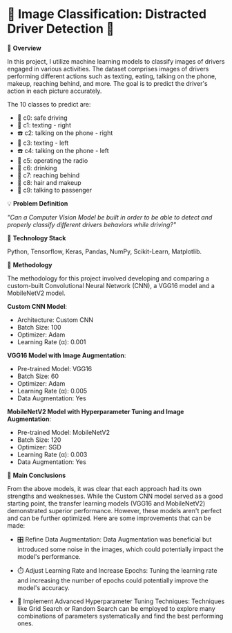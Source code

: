 # 🚗 Image Classification: Distracted Driver Detection 🚗 

🎯 **Overview**

In this project, I utilize machine learning models to classify images of drivers engaged in various activities. The dataset comprises images of drivers performing different actions such as texting, eating, talking on the phone, makeup, reaching behind, and more. The goal is to predict the driver's action in each picture accurately.

The 10 classes to predict are:

- 🚗 c0: safe driving 
- 📱 c1: texting - right 
- ☎️ c2: talking on the phone - right 
- 📱 c3: texting - left 
- ☎️ c4: talking on the phone - left 
- 🎵 c5: operating the radio 
- 🥤 c6: drinking 
- 👋 c7: reaching behind 
- 💄 c8: hair and makeup 
- 👥 c9: talking to passenger

💡 **Problem Definition**

_"Can a Computer Vision Model be built in order to be able to detect and properly classify different drivers behaviors while driving?"_

🔧 **Technology Stack**

Python, Tensorflow, Keras, Pandas, NumPy, Scikit-Learn, Matplotlib.

🔨 **Methodology**

The methodology for this project involved developing and comparing a custom-built Convolutional Neural Network (CNN), a VGG16 model and a MobileNetV2 model. 

**Custom CNN Model**:
- Architecture: Custom CNN
- Batch Size: 100
- Optimizer: Adam
- Learning Rate (α): 0.001

**VGG16 Model with Image Augmentation**:
- Pre-trained Model: VGG16
- Batch Size: 60
- Optimizer: Adam
- Learning Rate (α): 0.005
- Data Augmentation: Yes

**MobileNetV2 Model with Hyperparameter Tuning and Image Augmentation**:
- Pre-trained Model: MobileNetV2
- Batch Size: 120
- Optimizer: SGD
- Learning Rate (α): 0.003
- Data Augmentation: Yes

💭 **Main Conclusions**

From the above models, it was clear that each approach had its own strengths and weaknesses. While the Custom CNN model served as a good starting point, the transfer learning models (VGG16 and MobileNetV2) demonstrated superior performance. However, these models aren't perfect and can be further optimized. Here are some improvements that can be made:

- 🎛️ Refine Data Augmentation: Data Augmentation was beneficial but introduced some noise in the images, which could potentially impact the model's performance.
  
- ⏱️ Adjust Learning Rate and Increase Epochs: Tuning the learning rate and increasing the number of epochs could potentially improve the model's accuracy.
  
- 🔧 Implement Advanced Hyperparameter Tuning Techniques: Techniques like Grid Search or Random Search can be employed to explore many combinations of parameters systematically and find the best performing ones.
